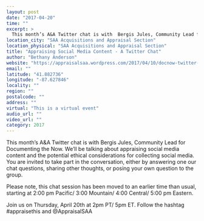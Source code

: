 ```yaml
---
layout: post
date: "2017-04-20"
time: ""
excerpt: >
  This month’s A&A Twitter chat is with  Bergis Jules, Community Lead for Documenting the Now. We’ll be talking about appraising social media ...
location_city: "SAA Acquisitions and Appraisal Section"
location_physical: "SAA Acquisitions and Appraisal Section"
title: "Appraising Social Media Content - A Twitter Chat"
author: "Bethany Anderson"
website: "https://appraisalsaa.wordpress.com/2017/04/10/docnow-twitter-chat-special-time-2-pt-5-et/"
email: ""
latitude: "41.882736"
longitude: "-87.627846"
locality: ""
region: ""
postalcode: ""
address: ""
virtual: "This is a virtual event"
audio_url: ""
video_url: ""
category: 2017
---
```


This month’s A&A Twitter chat is with  Bergis Jules, Community Lead for Documenting the Now. We’ll be talking about appraising social media content and the potential ethical considerations for collecting social media. You are invited to take part in the conversation, either by answering one our chat questions, sharing other thoughts, or posing your own question to the group.

Please note, this chat session has been moved to an earlier time than usual, starting at 2:00 pm Pacific/ 3:00 Mountain/ 4:00 Central/ 5:00 pm Eastern.

Join us on Thursday, April 20th at 2pm PT/ 5pm ET. Follow the hashtag #appraisethis and @AppraisalSAA
